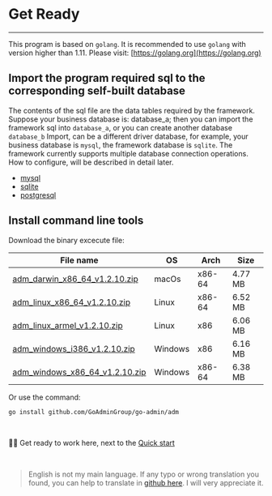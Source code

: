 # Get Ready
---

This program is based on ```golang```. It is recommended to use ```golang``` with version higher than 1.11. Please visit: [https://golang.org](https://golang.org)

## Import the program required sql to the corresponding self-built database

The contents of the sql file are the data tables required by the framework. Suppose your business database is: database_a; then you can import the framework sql into ```database_a```, or you can create another database ```database_b``` Import, can be a different driver database, for example, your business database is ```mysql```, the framework database is ```sqlite```. The framework currently supports multiple database connection operations. How to configure, will be described in detail later.

- [mysql](https://raw.githubusercontent.com/GoAdminGroup/go-admin/master/data/admin.sql)
- [sqlite](https://raw.githubusercontent.com/GoAdminGroup/go-admin/master/data/admin.db)
- [postgresql](https://raw.githubusercontent.com/GoAdminGroup/go-admin/master/data/admin.pgsql)

## Install command line tools

Download the binary excecute file: 

|  File name   | OS  | Arch  | Size  |
|  ----  | ----  | ----  |----  |
| [adm_darwin_x86_64_v1.2.10.zip](http://file.go-admin.cn/go_admin/cli/v1_2_10/adm_darwin_x86_64_v1.2.10.zip)  | macOs | x86-64 | 4.77 MB
| [adm_linux_x86_64_v1.2.10.zip](http://file.go-admin.cn/go_admin/cli/v1_2_10/adm_linux_x86_64_v1.2.10.zip)  | Linux | x86-64   | 6.52 MB
| [adm_linux_armel_v1.2.10.zip](http://file.go-admin.cn/go_admin/cli/v1_2_10/adm_linux_armel_v1.2.10.zip)  | Linux | x86   | 6.06 MB
| [adm_windows_i386_v1.2.10.zip](http://file.go-admin.cn/go_admin/cli/v1_2_10/adm_windows_i386_v1.2.10.zip)  | Windows | x86  |6.16 MB
| [adm_windows_x86_64_v1.2.10.zip](http://file.go-admin.cn/go_admin/cli/v1_2_10/adm_windows_x86_64_v1.2.10.zip)  | Windows | x86-64   |6.38 MB


Or use the command:

```
go install github.com/GoAdminGroup/go-admin/adm
```

<br>

🍺🍺 Get ready to work here, next to the [Quick start](quick_start)

<br>

> English is not my main language. If any typo or wrong translation you found, you can help to translate in [github here](https://github.com/GoAdminGroup/docs). I will very appreciate it.


